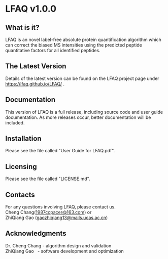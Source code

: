 
# LFAQ v1.0.0  

## What is it?  

LFAQ is an novel label-free absolute protein quantification algorithm which can correct the biased MS intensities using the predicted peptide quantitative factors for all identified peptides. 
 
## The Latest Version
 
  Details of the latest version can be found on the LFAQ
  project page under https://lfaq.github.io/LFAQ/ . 
  


## Documentation

  This version of LFAQ is a full release, including source code and user guide documentation. As more releases occur, better documentation will be included.

##  Installation

  Please see the file called "User Guide for LFAQ.pdf".

##  Licensing

  Please see the file called "LICENSE.md".

##  Contacts

  For any questions involving LFAQ, please contact us.  
Cheng Chang(<a href="mailto:1987ccpacer@163.com">1987ccpacer@163.com</a>) or   
  ZhiQiang Gao (<a href="mailto:gaozhiqiang13@mails.ucas.ac.cn">gaozhiqiang13@mails.ucas.ac.cn</a>)  

 
##  Acknowledgments

Dr. Cheng Chang - algorithm design and validation  
ZhiQiang Gao    - software development and optimization 

